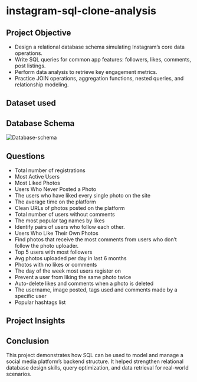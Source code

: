 # instagram-sql-clone-analysis
## Project Objective
- Design a relational database schema simulating Instagram’s core data operations.
- Write SQL queries for common app features: followers, likes, comments, post listings.
- Perform data analysis to retrieve key engagement metrics.
- Practice JOIN operations, aggregation functions, nested queries, and relationship modeling.

## Dataset used

## Database Schema
![Database-schema](https://github.com/user-attachments/assets/7ca7bb29-84dc-44e0-87ae-1df9c6de4579)

## Questions
- Total number of registrations
- Most Active Users
- Most Liked Photos
- Users Who Never Posted a Photo
- The users who have liked every single photo on the site
- The average time on the platform
- Clean URLs of photos posted on the platform
- Total number of users without comments
- The most popular tag names by likes
- Identify pairs of users who follow each other.
- Users Who Like Their Own Photos
- Find photos that receive the most comments from users who don’t follow the photo uploader.
- Top 5 users with most followers
- Avg photos uploaded per day in last 6 months
- Photos with no likes or comments
- The day of the week most users register on
- Prevent a user from liking the same photo twice
- Auto-delete likes and comments when a photo is deleted
- The username, image posted, tags used and comments made by a specific user
- Popular hashtags list
  
## Project Insights

## Conclusion
This project demonstrates how SQL can be used to model and manage a social media platform’s backend structure. It helped strengthen relational database design skills, query optimization, and data retrieval for real-world scenarios.

